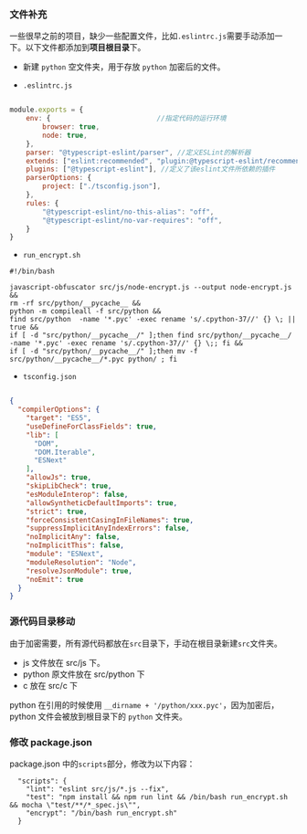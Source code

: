 ### 文件补充

一些很早之前的项目，缺少一些配置文件，比如`.eslintrc.js`需要手动添加一下。以下文件都添加到**项目根目录**下。

+ 新建 `python` 空文件夹，用于存放 `python` 加密后的文件。

+ `.eslintrc.js`

```js

module.exports = {
    env: {                          //指定代码的运行环境
        browser: true,
        node: true,
    },
    parser: "@typescript-eslint/parser", //定义ESLint的解析器
    extends: ["eslint:recommended", "plugin:@typescript-eslint/recommended"], //定义文件继承的子规范
    plugins: ["@typescript-eslint"], //定义了该eslint文件所依赖的插件
    parserOptions: {
        project: ["./tsconfig.json"],
    },
    rules: {
        "@typescript-eslint/no-this-alias": "off",
        "@typescript-eslint/no-var-requires": "off",
    }
}

```

+ `run_encrypt.sh`

```shell
#!/bin/bash

javascript-obfuscator src/js/node-encrypt.js --output node-encrypt.js &&
rm -rf src/python/__pycache__ && 
python -m compileall -f src/python && 
find src/python  -name '*.pyc' -exec rename 's/.cpython-37//' {} \; || true &&
if [ -d "src/python/__pycache__/" ];then find src/python/__pycache__/  -name '*.pyc' -exec rename 's/.cpython-37//' {} \;; fi &&
if [ -d "src/python/__pycache__/" ];then mv -f src/python/__pycache__/*.pyc python/ ; fi

```

+ `tsconfig.json`

```json

{
  "compilerOptions": {
    "target": "ES5",
    "useDefineForClassFields": true,
    "lib": [
      "DOM",
      "DOM.Iterable",
      "ESNext"
    ],
    "allowJs": true,
    "skipLibCheck": true,
    "esModuleInterop": false,
    "allowSyntheticDefaultImports": true,
    "strict": true,
    "forceConsistentCasingInFileNames": true,
    "suppressImplicitAnyIndexErrors": false,
    "noImplicitAny": false,
    "noImplicitThis": false,
    "module": "ESNext",
    "moduleResolution": "Node",
    "resolveJsonModule": true,
    "noEmit": true
  }
}

```

### 源代码目录移动

由于加密需要，所有源代码都放在`src`目录下，手动在根目录新建`src`文件夹。

+ js 文件放在 src/js 下。
+ python 原文件放在 src/python 下
+ c 放在 src/c 下

python 在引用的时候使用 `__dirname + '/python/xxx.pyc'`，因为加密后，python 文件会被放到根目录下的 `python` 文件夹。

### 修改 package.json

package.json 中的`scripts`部分，修改为以下内容：

```shell
  "scripts": {
    "lint": "eslint src/js/*.js --fix",
    "test": "npm install && npm run lint && /bin/bash run_encrypt.sh && mocha \"test/**/*_spec.js\"",
    "encrypt": "/bin/bash run_encrypt.sh"
  }
```






